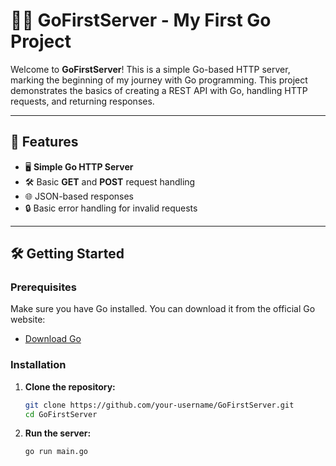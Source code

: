 # 🦸‍♂️ GoFirstServer - My First Go Project

Welcome to **GoFirstServer**! This is a simple Go-based HTTP server, marking the beginning of my journey with Go programming. This project demonstrates the basics of creating a REST API with Go, handling HTTP requests, and returning responses.

---

## 🚀 Features
- 🖥 **Simple Go HTTP Server**
- 🛠 Basic **GET** and **POST** request handling
- 🌐 JSON-based responses
- 🔒 Basic error handling for invalid requests

---

## 🛠️ Getting Started

### Prerequisites

Make sure you have Go installed. You can download it from the official Go website:

- [Download Go](https://golang.org/dl/)

### Installation

1. **Clone the repository:**
   ```bash
   git clone https://github.com/your-username/GoFirstServer.git
   cd GoFirstServer

2. **Run the server:**
   ```bash
   go run main.go